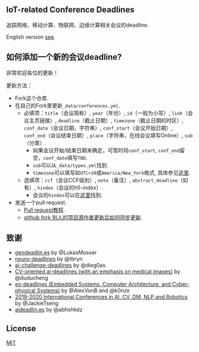 ## IoT-related Conference Deadlines

追踪网络、移动计算、物联网、边缘计算相关会议的deadline.

English version [see](README-EN.md).

## 如何添加一个新的会议deadline?

非常欢迎各位的更新！

更新方法：
- Fork这个仓库.
- 在自己的Fork里更新`_data/conferences.yml`.
    + 必填项：`title`（会议简称）, `year`（年份）, `id`（一般为小写）, `link`（会议主页链接）, `deadline`（截止日期）, `timezone`（截止日期的时区）, `conf_date`（会议日期，字符串）, `conf_start`（会议开始日期）, `conf_end`（会议结束日期）, `place`（字符串，在线会议填写Online）, `sub`（分类）.
      + 如果会议开始/结束日期未确定，可暂时将`conf_start`, `conf_end`留空，`conf_date`填写`TBD`.
      + `sub`可以从`_data/types.yml`找到.
      + `timezone`可以填写如`UTC+10`或`America/New_York`格式, 具体参见[这里](https://momentjs.com/timezone/).
    + 选填项：`ccf`（会议CCF级别）, `note`（备注）, `abstract_deadline`（如有）, `hindex`（会议的h5-index）.
      + 会议的`hindex`可以在[这里](https://www.guide2research.com/topconf/)找到.
- 发送一个pull request.
    + [Pull request教程](https://blog.csdn.net/potato_prince/article/details/89305084).
    + [github fork 别人的项目源作者更新后如何同步更新](https://blog.csdn.net/zhongzunfa/article/details/80344585).
## 致谢

- [geodeadlin.es][3] by @LukasMosser
- [neuro-deadlines][4] by @tbryn
- [ai-challenge-deadlines][5] by @dieg0as
- [CV-oriented ai-deadlines (with an emphasis on medical images)][8] by @duducheng
- [es-deadlines (Embedded Systems, Computer Architecture, and Cyber-physical Systems)][9] by @AlexVonB and @k0nze
- [2019-2020 International Conferences in AI, CV, DM, NLP and Robotics][10] by @JackieTseng
- [aideadlin.es][11] by @abhshkdz
## License

[MIT][1]

[1]: https://abhshkdz.mit-license.org/
[2]: http://aideadlin.es/
[3]: https://github.com/LukasMosser/geo-deadlines
[4]: https://github.com/tbryn/neuro-deadlines
[5]: https://github.com/dieg0as/ai-challenge-deadlines
[6]: http://www.conferenceranks.com/#
[8]: https://creedai.github.io/ai-deadlines/
[9]: https://ekut-es.github.io/es-deadlines/
[10]: https://jackietseng.github.io/conference_call_for_paper/conferences.html
[11]: https://github.com/abhshkdz/ai-deadlines